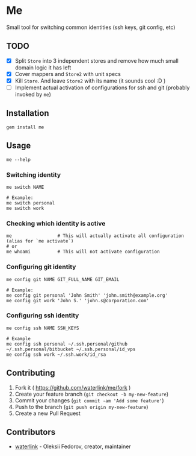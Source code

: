 # Me

Small tool for switching common identities (ssh keys, git config, etc)

## TODO

- [x] Split `Store` into 3 independent stores and remove how much small domain logic it has left
- [x] Cover mappers and `Store2` with unit specs
- [x] Kill `Store`. And leave `Store2` with its name (it sounds cool :D )
- [ ] Implement actual activation of configurations for ssh and git (probably invoked by `me`)

## Installation

```
gem install me
```

## Usage

```
me --help
```

### Switching identity

```
me switch NAME

# Example:
me switch personal
me switch work
```

### Checking which identity is active

```
me                 # This will actually activate all configuration (alias for `me activate`)
# or
me whoami          # This will not activate configuration
```

### Configuring git identity

```
me config git NAME GIT_FULL_NAME GIT_EMAIL

# Example:
me config git personal 'John Smith' 'john.smith@example.org'
me config git work 'John S.' 'john.s@corporation.com'
```

### Configuring ssh identity

```
me config ssh NAME SSH_KEYS

# Example
me config ssh personal ~/.ssh.personal/github ~/.ssh.personal/bitbucket ~/.ssh.personal/id_vps
me config ssh work ~/.ssh.work/id_rsa
```

## Contributing

1. Fork it ( https://github.com/waterlink/me/fork )
2. Create your feature branch (`git checkout -b my-new-feature`)
3. Commit your changes (`git commit -am 'Add some feature'`)
4. Push to the branch (`git push origin my-new-feature`)
5. Create a new Pull Request

## Contributors

- [waterlink](https://github.com/waterlink) - Oleksii Fedorov, creator, maintainer
